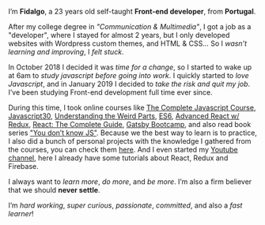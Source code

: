 I’m **Fidalgo**, a 23 years old self-taught **Front-end developer**, from **Portugal**.

After my college degree in _"Communication & Multimedia"_, I got a job as a "developer", where I stayed for almost 2 years, but I only developed websites with Wordpress custom themes, and HTML & CSS… So I _wasn’t learning and improving_, I _felt stuck_.

In October 2018 I decided it was _time for a change_, so I started to wake up at 6am to _study javascript before going into work_. I quickly started to _love Javascript_, and in January 2019 I decided to _take the risk and quit my job_. I’ve been studying Front-end development full time ever since.

During this time, I took online courses like [The Complete Javascript Course](), [Javascript30](), [Understanding the Weird Parts](), [ES6](), [Advanced React w/ Redux](), [React: The Complete Guide](), [Gatsby Bootcamp](), and also read book series ["You don’t know JS"](). Because we the best way to learn is to practice, I also did a bunch of personal projects with the knowledge I gathered from the courses, you can check them [here](#portolio). And I even started my [Youtube channel](https://www.youtube.com/channel/UC8pnh6gmhMP-hyQ6MJb414g), here I already have some tutorials about React, Redux and Firebase.

I always want to _learn more_, _do more_, and _be more_. I’m also a firm believer that we should **never settle**.

I’m _hard working_, _super curious_, _passionate_, _committed_, and also a _fast learner_!
